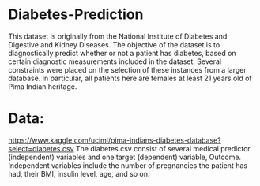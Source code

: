 # Diabetes-Prediction
This dataset is originally from the National Institute of Diabetes and Digestive and Kidney Diseases. The objective of the dataset is to diagnostically predict whether or not a patient has diabetes, based on certain diagnostic measurements included in the dataset. Several constraints were placed on the selection of these instances from a larger database. In particular, all patients here are females at least 21 years old of Pima Indian heritage.

# Data:
https://www.kaggle.com/uciml/pima-indians-diabetes-database?select=diabetes.csv
The diabetes.csv consist of several medical predictor (independent) variables and one target (dependent) variable, Outcome. Independent variables include the number of pregnancies the patient has had, their BMI, insulin level, age, and so on.

